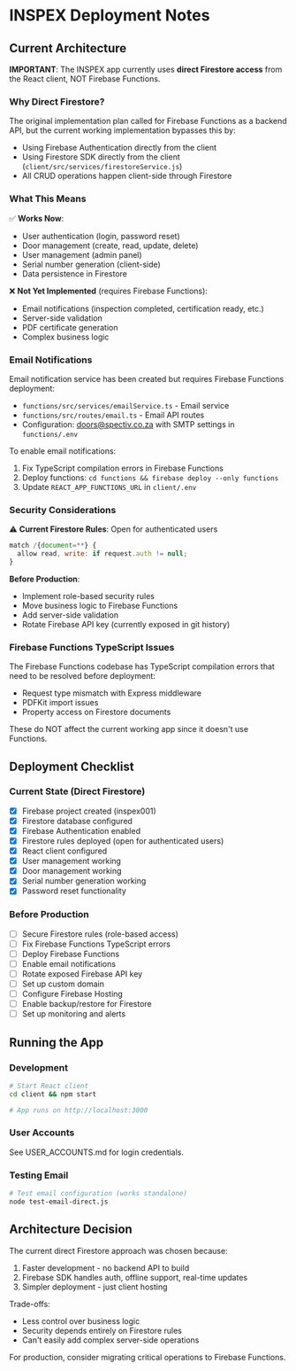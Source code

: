 # INSPEX Deployment Notes

## Current Architecture

**IMPORTANT**: The INSPEX app currently uses **direct Firestore access** from the React client, NOT Firebase Functions.

### Why Direct Firestore?

The original implementation plan called for Firebase Functions as a backend API, but the current working implementation bypasses this by:
- Using Firebase Authentication directly from the client
- Using Firestore SDK directly from the client (`client/src/services/firestoreService.js`)
- All CRUD operations happen client-side through Firestore

### What This Means

✅ **Works Now**:
- User authentication (login, password reset)
- Door management (create, read, update, delete)
- User management (admin panel)
- Serial number generation (client-side)
- Data persistence in Firestore

❌ **Not Yet Implemented** (requires Firebase Functions):
- Email notifications (inspection completed, certification ready, etc.)
- Server-side validation
- PDF certificate generation
- Complex business logic

### Email Notifications

Email notification service has been created but requires Firebase Functions deployment:
- `functions/src/services/emailService.ts` - Email service
- `functions/src/routes/email.ts` - Email API routes
- Configuration: doors@spectiv.co.za with SMTP settings in `functions/.env`

To enable email notifications:
1. Fix TypeScript compilation errors in Firebase Functions
2. Deploy functions: `cd functions && firebase deploy --only functions`
3. Update `REACT_APP_FUNCTIONS_URL` in `client/.env`

### Security Considerations

⚠️ **Current Firestore Rules**: Open for authenticated users
```javascript
match /{document=**} {
  allow read, write: if request.auth != null;
}
```

**Before Production**:
- Implement role-based security rules
- Move business logic to Firebase Functions
- Add server-side validation
- Rotate Firebase API key (currently exposed in git history)

### Firebase Functions TypeScript Issues

The Firebase Functions codebase has TypeScript compilation errors that need to be resolved before deployment:
- Request type mismatch with Express middleware
- PDFKit import issues
- Property access on Firestore documents

These do NOT affect the current working app since it doesn't use Functions.

## Deployment Checklist

### Current State (Direct Firestore)
- [x] Firebase project created (inspex001)
- [x] Firestore database configured
- [x] Firebase Authentication enabled
- [x] Firestore rules deployed (open for authenticated users)
- [x] React client configured
- [x] User management working
- [x] Door management working
- [x] Serial number generation working
- [x] Password reset functionality

### Before Production
- [ ] Secure Firestore rules (role-based access)
- [ ] Fix Firebase Functions TypeScript errors
- [ ] Deploy Firebase Functions
- [ ] Enable email notifications
- [ ] Rotate exposed Firebase API key
- [ ] Set up custom domain
- [ ] Configure Firebase Hosting
- [ ] Enable backup/restore for Firestore
- [ ] Set up monitoring and alerts

## Running the App

### Development
```bash
# Start React client
cd client && npm start

# App runs on http://localhost:3000
```

### User Accounts
See USER_ACCOUNTS.md for login credentials.

### Testing Email
```bash
# Test email configuration (works standalone)
node test-email-direct.js
```

## Architecture Decision

The current direct Firestore approach was chosen because:
1. Faster development - no backend API to build
2. Firebase SDK handles auth, offline support, real-time updates
3. Simpler deployment - just client hosting

Trade-offs:
- Less control over business logic
- Security depends entirely on Firestore rules
- Can't easily add complex server-side operations

For production, consider migrating critical operations to Firebase Functions.
